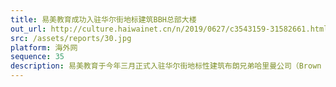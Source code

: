 ```yaml
---
title: 易美教育成功入驻华尔街地标建筑BBH总部大楼
out_url: http://culture.haiwainet.cn/n/2019/0627/c3543159-31582661.html
src: /assets/reports/30.jpg
platform: 海外网
sequence: 35
description: 易美教育于今年三月正式入驻华尔街地标性建筑布朗兄弟哈里曼公司（Brown Brothers Harriman & Co）位于华尔街的总部大楼，成为唯一一家入驻BBH办公大楼并由华人创办的国际教育企业。
---
```


